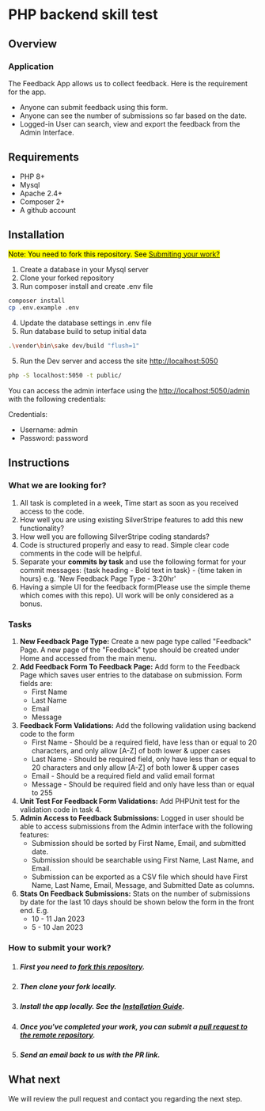 # PHP backend skill test

## Overview

### Application
The Feedback App allows us to collect feedback. Here is the requirement for the app.

* Anyone can submit feedback using this form.
* Anyone can see the number of submissions so far based on the date.
* Logged-in User can search, view and export the feedback from the Admin Interface.

## Requirements
* PHP 8+
* Mysql
* Apache 2.4+
* Composer 2+
* A github account

## Installation

<mark>Note: You need to fork this repository. See [Submiting your work?](#submiting-your-work)</mark>

1. Create a database in your Mysql server
2. Clone your forked repository
3. Run composer install and create .env file
```sh
composer install
cp .env.example .env
```
4. Update the database settings in .env file
5. Run database build to setup initial data
```sh
.\vendor\bin\sake dev/build "flush=1"
```
5. Run the Dev server and access the site [http://localhost:5050](http://localhost:5050)
```sh 
php -S localhost:5050 -t public/
```
You can access the admin interface using the [http://localhost:5050/admin](http://localhost:5050/admin) with the following credentials:

Credentials:
* Username: admin
* Password: password

## Instructions

### What we are looking for?
1. All task is completed in a week, Time start as soon as you received access to the code.
2. How well you are using existing SilverStripe features to add this new functionality?
3. How well you are following SilverStripe coding standards?
3. Code is structured properly and easy to read. Simple clear code comments in the code will be helpful.
4. Separate your <b>commits by task</b> and use the following format for your commit messages: {task heading - Bold text in task} - {time taken in hours} e.g. 'New Feedback Page Type - 3:20hr'
5. Having a simple UI for the feedback form(Please use the simple theme which comes with this repo). UI work will be only considered as a bonus.

### Tasks
1. <strong>New Feedback Page Type:</strong> Create a new page type called "Feedback" Page. A new page of the "Feedback" type should be created under Home and accessed from the main menu.
2. <strong>Add Feedback Form To Feedback Page:</strong> Add form to the Feedback Page which saves user entries to the database on submission. Form fields are:
    * First Name
    * Last Name
    * Email
    * Message
3. <strong>Feedback Form Validations:</strong> Add the following validation using backend code to the form
    * First Name - Should be a required field, have less than or equal to 20 characters, and only allow [A-Z] of both lower & upper cases
    * Last Name - Should be required field, only have less than or equal to 20 characters and only allow [A-Z] of both lower & upper cases
    * Email - Should be a required field and valid email format
    * Message - Should be required field and only have less than or equal to 255
4. <strong>Unit Test For Feedback Form Validations:</strong> Add PHPUnit test for the validation code in task 4.
5. <strong>Admin Access to Feedback Submissions:</strong> Logged in user should be able to access submissions from the Admin interface with the following features:
    * Submission should be sorted by First Name, Email, and submitted date.
    * Submission should be searchable using First Name, Last Name, and Email.
    * Submission can be exported as a CSV file which should have First Name, Last Name, Email, Message, and Submitted Date as columns.
6. <strong>Stats On Feedback Submissions:</strong> Stats on the number of submissions by date for the last 10 days should be shown below the form in the front end. E.g.
    * 10 - 11 Jan 2023
    * 5 - 10 Jan 2023

### How to submit your work?

1. ##### First you need to [fork this repository](https://docs.github.com/en/get-started/quickstart/fork-a-repo).
2. ##### Then clone your fork locally.
3. ##### Install the app locally. See the [Installation Guide](#Installation).
4. ##### Once you've completed your work, you can submit a [pull request to the remote repository](https://docs.github.com/en/pull-requests/collaborating-with-pull-requests/proposing-changes-to-your-work-with-pull-requests/creating-a-pull-request-from-a-fork).
5. ##### Send an email back to us with the PR link.

## What next

We will review the pull request and contact you regarding the next step. 
